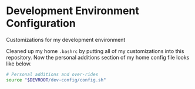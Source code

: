 # Development Environment Configuration

Customizations for my development environment

Cleaned up my home `.bashrc` by putting all of my customizations into this repository. Now the personal additions section of my home config file looks like below.

```bash
# Personal additions and over-rides
source "$DEVROOT/dev-config/config.sh"
```
